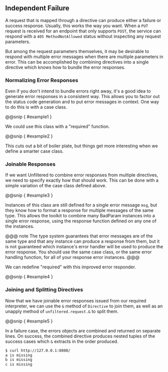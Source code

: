 Independent Failure
-------------------

A request that is mapped through a directive can produce either a
failure or success response. Usually, this works the way you
want. When a `PUT` request is received for an endpoint that only
supports `POST`, the service can respond with a `405 MethodNotAllowed`
status without inspecting any request parameters.

But among the request parameters themselves, it may be desirable to
respond with multiple error messages when there are multiple
parameters in error. This can be accomplished by combining directives
into a single directive which knows how to bundle the error responses.

### Normalizing Error Responses

Even if you don't intend to bundle errors right away, it's a good idea
to generate error responses in a consistent way. This allows you to
factor out the status code generation and to put error messages in
context. One way to do this is with a case class.

@@snip [ ](../../main/scala/07/e.scala) { #example1 }

We could use this class with a "required" function.

@@snip [ ](../../main/scala/07/e.scala) { #example2 }

This cuts out a bit of boiler plate, but things get more interesting
when we define a smarter case class.

### Joinable Responses

If we want Unfiltered to combine error responses from multiple
directives, we need to specify exactly how that should work. This can
be done with a simple variation of the case class defined above.

@@snip [ ](../../main/scala/07/e.scala) { #example3 }

Instances of this class are still defined for a single error message
`msg`, but they know how to format a response for multiple messages of
the same type. This allows the toolkit to combine many BadParam
instances into a single error response, using the response function
defined on any one of the instances.

@@@ note
The type system guarantees that error messages are of the same type
and that any instance can produce a response from them, but it is
not guaranteed which instance's error handler will be used to
produce the error response. You should use the same case class, or
the same error handling function, for all of your response error
instances.
@@@

We can redefine "required" with this improved error responder.

@@snip [ ](../../main/scala/07/e.scala) { #example4 }

### Joining and Splitting Directives

Now that we have joinable error responses issued from our required
interpreter, we can use the `&` method of `Directive` to join them, as
well as an unapply method of `unfiltered.request.&` to split them.

@@snip [ ](../../main/scala/07/e.scala) { #example5 }

In a failure case, the errors objects are combined and returned on
separate lines. On success, the combined directive produces nested
tuples of the success cases which `&` extracts in the order produced.

```sh
$ curl http://127.0.0.1:8080/
a is missing
b is missing
c is missing
```
